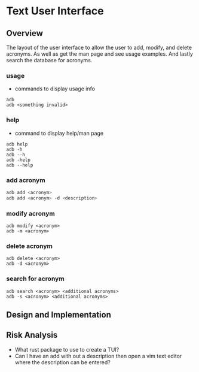 # Text User Interface

## Overview

The layout of the user interface to allow the user to add, modify, and delete acronyms. As well as get the man page and see usage examples. And lastly search the database for acronyms.

### usage

- commands to display usage info

```text
adb
adb <something invalid>
```

### help

- command to display help/man page

```text
adb help
adb -h
adb --h
adb -help
adb --help
```

### add acronym

```bash
adb add <acronym>
adb add <acronym> -d <description>
```

### modify acronym

```text
adb modify <acronym>
adb -m <acronym>
```

### delete acronym

```text
adb delete <acronym>
adb -d <acronym>
```

### search for acronym

```text
adb search <acronym> <additional acronyms>
adb -s <acronym> <additional acronyms>
```

## Design and Implementation

## Risk Analysis

- What rust package to use to create a TUI?
- Can I have an add with out a description then open a vim text editor where the description can be entered?
